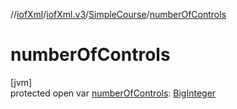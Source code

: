 //[iofXml](../../../index.md)/[iofXml.v3](../index.md)/[SimpleCourse](index.md)/[numberOfControls](number-of-controls.md)

# numberOfControls

[jvm]\
protected open var [numberOfControls](number-of-controls.md): [BigInteger](https://docs.oracle.com/javase/8/docs/api/java/math/BigInteger.html)
